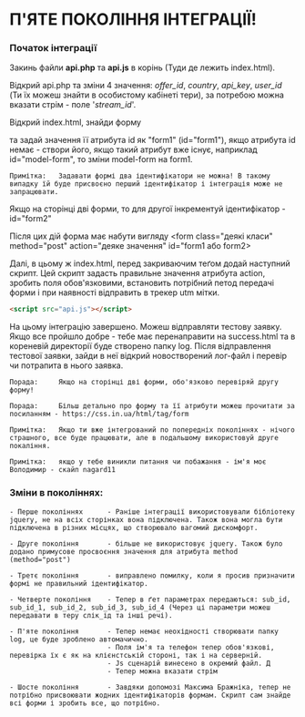 # П'ЯТЕ ПОКОЛІННЯ ІНТЕГРАЦІЇ!

### Початок інтеграції

Закинь файли **api.php** та **api.js** в корінь (Туди де лежить index.html).

Відкрий api.php та зміни 4 значення: _offer_id_, _country_, _api_key_, _user_id_ (Ти їх можеш знайти в особистому кабінеті тери), за потребою можна вказати стрім - поле '_stream_id_'.

Відкрий index.html, знайди форму <form> та задай значення її атрибута id як "form1" (id="form1"), якщо атрибута id немає - створи його, якщо такий атрибут вже існує, наприклад id="model-form", то зміни model-form на form1.
	
	Примітка:	Задавати формі два ідентифікатори не можна! В такому випадку їй буде присвоєно перший ідентифікатор і інтеграція може не запрацювати.

Якщо на сторінці дві форми, то для другої інкрементуй ідентифікатор - id="form2"

Після цих дій форма має набути вигляду <form class="деякі класи" method="post" action="деяке значення" id="form1 або form2>

Далі, в цьому ж index.html, перед закриваючим теґом </body> додай наступний скрипт. Цей скрипт задасть правильне значення атрибута action, зробить поля обов'язковими, встановить потрібний петод передачі форми і при наявності відправить в трекер utm мітки.

```html
<script src="api.js"></script>
```


На цьому інтеграцію завершено. Можеш відправляти тестову заявку. Якщо все пройшло добре - тебе має перенаправити на success.html та в кореневій директорії буде створено папку log. Після відправлення тестової заявки, зайди в неї відкрий новостворений лог-файл і перевір чи потрапита в нього заявка.

	Порада:		Якщо на сторінці дві форми, обо'язково перевіряй другу форму!

	Порада: 	Більш детально про форму та її атрибути можеш прочитати за посиланням - https://css.in.ua/html/tag/form

	Примітка:	Якщо ти вже інтегрований по попередніх поколіннях - нічого страшного, все буде працювати, але в подальшому використовуй друге покаління.

	Примітка:	якщо у тебе виникли питання чи побажання - ім'я моє Володимир - скайп nagard11


### Зміни в поколіннях:

    - Перше поколіннях      - Раніше інтеграції використовували бібліотеку jquery, не на всіх сторінках вона підключена. Також вона могла бути підключена в різних місцях, що створювало вагомий дискомфорт.

    - Друге покоління       - більше не використовує jquery. Також було додано примусове просвоєння значення для атрибута method (method="post")

    - Третє покоління       - виправлено помилку, коли я просив призначити формі не правильний ідентифікатор.

    - Четверте покоління    - Тепер в ґет параметрах передаються: sub_id, sub_id_1, sub_id_2, sub_id_3, sub_id_4 (Через ці параметри можеш передавати в теру слік_ід та інші речі).

    - П'яте покоління       - Тепер немає неохідності створювати папку log, це буде зроблено автомачично.
                            - Поля ім'я та телефон тепер обов'язкові, перевірка їх є як на клієнстській стороні, так і на серверній.
                            - Js сценарій винесено в окремий файл. Д
                            - Тепер можна вказати стрім
                            
    - Шосте покоління       - Завдяки допомозі Максима Бражніка, тепер не потрібно присвоювати жодних ідентифікаторів формам. Скрипт сам знайде всі форми і зробить все, що потрібно.


